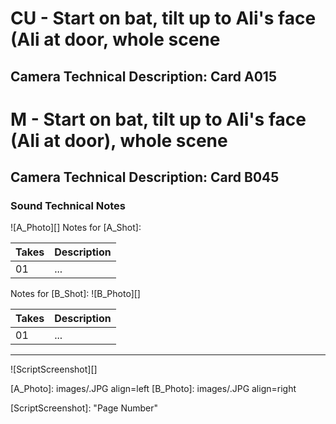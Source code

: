 # CU - Start on bat, tilt up to Ali's face (Ali at door, whole scene
## Camera Technical Description: Card A015

# M - Start on bat, tilt up to Ali's face (Ali at door), whole scene
## Camera Technical Description: Card B045

### Sound Technical Notes

![A_Photo][]
Notes for [A_Shot]: 

| Takes | Description |
|:---|:----|
| 01 | ... |

Notes for [B_Shot]: 
![B_Photo][]

| Takes | Description |
|:---|:----|
| 01 | ... |

----

![ScriptScreenshot][]


[A_Photo]:  images/.JPG align=left
[B_Photo]:  images/.JPG align=right

[ScriptScreenshot]: "Page Number"